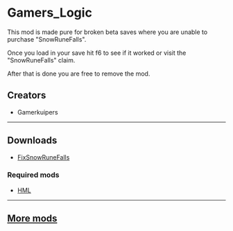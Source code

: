 # Gamers_Logic

This mod is made pure for broken beta saves where you are unable to purchase "SnowRuneFalls".

Once you load in your save hit f6 to see if it worked or visit the "SnowRuneFalls" claim.

After that is done you are free to remove the mod.

## Creators

- Gamerkuipers

-----------

## Downloads

- [FixSnowRuneFalls](https://github.com/Gamerkuipers/Hydroneer-Modding/raw/main/2.x/FixSnowRuneFalls_P.pak)

### Required mods

- [HML](https://github.com/ResaloliPT/HydroneerReleases/raw/master/Mods/500-HMLoader_P.pak)

-----------

## [More mods](../../../)

